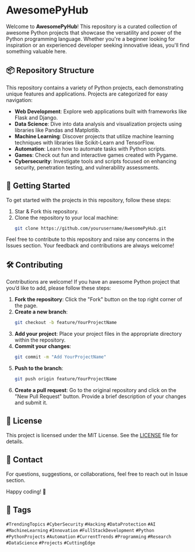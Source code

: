 
# AwesomePyHub

Welcome to **AwesomePyHub**! This repository is a curated collection of awesome Python projects that showcase the versatility and power of the Python programming language. Whether you're a beginner looking for inspiration or an experienced developer seeking innovative ideas, you'll find something valuable here.

## 📦 Repository Structure

This repository contains a variety of Python projects, each demonstrating unique features and applications. Projects are categorized for easy navigation:

- **Web Development**: Explore web applications built with frameworks like Flask and Django.
- **Data Science**: Dive into data analysis and visualization projects using libraries like Pandas and Matplotlib.
- **Machine Learning**: Discover projects that utilize machine learning techniques with libraries like Scikit-Learn and TensorFlow.
- **Automation**: Learn how to automate tasks with Python scripts.
- **Games**: Check out fun and interactive games created with Pygame.
- **Cybersecurity**: Investigate tools and scripts focused on enhancing security, penetration testing, and vulnerability assessments.

## 📜 Getting Started

To get started with the projects in this repository, follow these steps:

1. Star & Fork this repository.
2. Clone the repository to your local machine:
   ```bash
   git clone https://github.com/yourusername/AwesomePyHub.git
   ```

Feel free to contribute to this repository and raise any concerns in the Issues section. Your feedback and contributions are always welcome!

## 🛠️ Contributing

Contributions are welcome! If you have an awesome Python project that you’d like to add, please follow these steps:

1. **Fork the repository**: Click the "Fork" button on the top right corner of the page.
2. **Create a new branch**:
   ```bash
   git checkout -b feature/YourProjectName
   ```
3. **Add your project**: Place your project files in the appropriate directory within the repository.
4. **Commit your changes**:
   ```bash
   git commit -m "Add YourProjectName"
   ```
5. **Push to the branch**:
   ```bash
   git push origin feature/YourProjectName
   ```
6. **Create a pull request**: Go to the original repository and click on the "New Pull Request" button. Provide a brief description of your changes and submit it.

## 📄 License

This project is licensed under the MIT License. See the [LICENSE](LICENSE) file for details.



## 💬 Contact

For questions, suggestions, or collaborations, feel free to reach out in Issue section.

Happy coding! 🚀

## 📌 Tags
`#TrendingTopics` `#CyberSecurity` `#Hacking` `#DataProtection` `#AI` `#MachineLearning`  `#Innovation` `#FullStackDevelopment` `#Python` `#PythonProjects` `#Automation` `#CurrentTrends` `#Programming` `#Research` `#DataScience` `#Projects` `#CuttingEdge`
